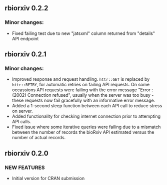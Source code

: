 ## rbiorxiv 0.2.2

### Minor changes:

* Fixed failing test due to new "jatsxml" column returned from "details" API endpoint

## rbiorxiv 0.2.1

### Minor changes:

* Improved response and request handling. `httr::GET` is replaced by `httr::RETRY`, for automatic retries on failing API requests. On some occassions API requests were failing with the error message "Error : (2002) Connection refused", usually when the server was too busy - these requests now fail gracefully with an informative error message.
* Added a 1-second sleep function between each API call to reduce stress on server.
* Added functionality for checking internet connection prior to attempting API calls.
* Fixed issue where some iterative queries were failing due to a mismatch between the number of records the bioRxiv API estimated versus the number of actual records.

## rbiorxiv 0.2.0

### NEW FEATURES

* Initial version for CRAN submission
